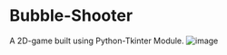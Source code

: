 # Bubble-Shooter
A 2D-game built using Python-Tkinter Module.
![image](https://user-images.githubusercontent.com/58441901/159517255-31d2fcba-7d8d-4158-8d57-18d002a93802.png)
